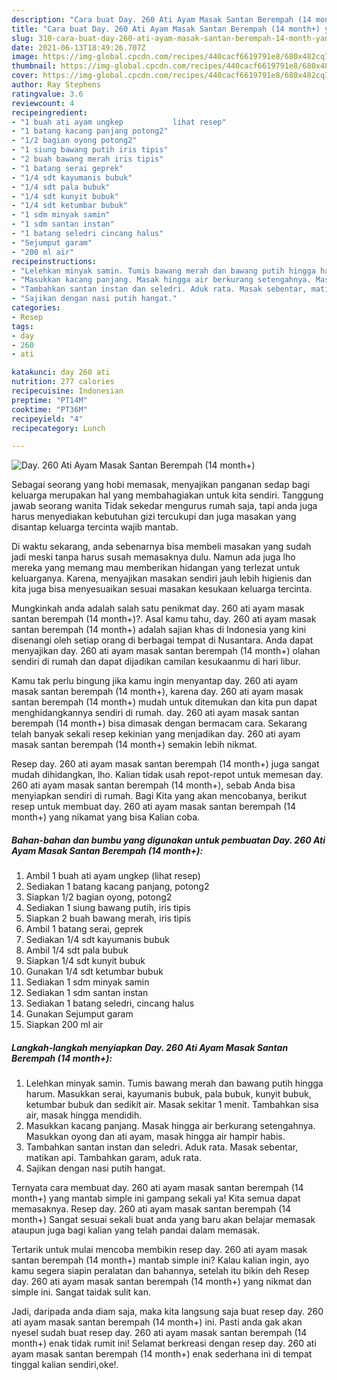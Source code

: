 ```yaml
---
description: "Cara buat Day. 260 Ati Ayam Masak Santan Berempah (14 month+) yang lezat Untuk Jualan"
title: "Cara buat Day. 260 Ati Ayam Masak Santan Berempah (14 month+) yang lezat Untuk Jualan"
slug: 310-cara-buat-day-260-ati-ayam-masak-santan-berempah-14-month-yang-lezat-untuk-jualan
date: 2021-06-13T18:49:26.707Z
image: https://img-global.cpcdn.com/recipes/440cacf6619791e8/680x482cq70/day-260-ati-ayam-masak-santan-berempah-14-month-foto-resep-utama.jpg
thumbnail: https://img-global.cpcdn.com/recipes/440cacf6619791e8/680x482cq70/day-260-ati-ayam-masak-santan-berempah-14-month-foto-resep-utama.jpg
cover: https://img-global.cpcdn.com/recipes/440cacf6619791e8/680x482cq70/day-260-ati-ayam-masak-santan-berempah-14-month-foto-resep-utama.jpg
author: Ray Stephens
ratingvalue: 3.6
reviewcount: 4
recipeingredient:
- "1 buah ati ayam ungkep           lihat resep"
- "1 batang kacang panjang potong2"
- "1/2 bagian oyong potong2"
- "1 siung bawang putih iris tipis"
- "2 buah bawang merah iris tipis"
- "1 batang serai geprek"
- "1/4 sdt kayumanis bubuk"
- "1/4 sdt pala bubuk"
- "1/4 sdt kunyit bubuk"
- "1/4 sdt ketumbar bubuk"
- "1 sdm minyak samin"
- "1 sdm santan instan"
- "1 batang seledri cincang halus"
- "Sejumput garam"
- "200 ml air"
recipeinstructions:
- "Lelehkan minyak samin. Tumis bawang merah dan bawang putih hingga harum. Masukkan serai, kayumanis bubuk, pala bubuk, kunyit bubuk, ketumbar bubuk dan sedikit air. Masak sekitar 1 menit. Tambahkan sisa air, masak hingga mendidih."
- "Masukkan kacang panjang. Masak hingga air berkurang setengahnya. Masukkan oyong dan ati ayam, masak hingga air hampir habis."
- "Tambahkan santan instan dan seledri. Aduk rata. Masak sebentar, matikan api. Tambahkan garam, aduk rata."
- "Sajikan dengan nasi putih hangat."
categories:
- Resep
tags:
- day
- 260
- ati

katakunci: day 260 ati 
nutrition: 277 calories
recipecuisine: Indonesian
preptime: "PT14M"
cooktime: "PT36M"
recipeyield: "4"
recipecategory: Lunch

---
```



![Day. 260 Ati Ayam Masak Santan Berempah (14 month+)](https://img-global.cpcdn.com/recipes/440cacf6619791e8/680x482cq70/day-260-ati-ayam-masak-santan-berempah-14-month-foto-resep-utama.jpg)

Sebagai seorang yang hobi memasak, menyajikan panganan sedap bagi keluarga merupakan hal yang membahagiakan untuk kita sendiri. Tanggung jawab seorang  wanita Tidak sekedar mengurus rumah saja, tapi anda juga harus menyediakan kebutuhan gizi tercukupi dan juga masakan yang disantap keluarga tercinta wajib mantab.

Di waktu  sekarang, anda sebenarnya bisa membeli masakan yang sudah jadi meski tanpa harus susah memasaknya dulu. Namun ada juga lho mereka yang memang mau memberikan hidangan yang terlezat untuk keluarganya. Karena, menyajikan masakan sendiri jauh lebih higienis dan kita juga bisa menyesuaikan sesuai masakan kesukaan keluarga tercinta. 



Mungkinkah anda adalah salah satu penikmat day. 260 ati ayam masak santan berempah (14 month+)?. Asal kamu tahu, day. 260 ati ayam masak santan berempah (14 month+) adalah sajian khas di Indonesia yang kini disenangi oleh setiap orang di berbagai tempat di Nusantara. Anda dapat menyajikan day. 260 ati ayam masak santan berempah (14 month+) olahan sendiri di rumah dan dapat dijadikan camilan kesukaanmu di hari libur.

Kamu tak perlu bingung jika kamu ingin menyantap day. 260 ati ayam masak santan berempah (14 month+), karena day. 260 ati ayam masak santan berempah (14 month+) mudah untuk ditemukan dan kita pun dapat menghidangkannya sendiri di rumah. day. 260 ati ayam masak santan berempah (14 month+) bisa dimasak dengan bermacam cara. Sekarang telah banyak sekali resep kekinian yang menjadikan day. 260 ati ayam masak santan berempah (14 month+) semakin lebih nikmat.

Resep day. 260 ati ayam masak santan berempah (14 month+) juga sangat mudah dihidangkan, lho. Kalian tidak usah repot-repot untuk memesan day. 260 ati ayam masak santan berempah (14 month+), sebab Anda bisa menyiapkan sendiri di rumah. Bagi Kita yang akan mencobanya, berikut resep untuk membuat day. 260 ati ayam masak santan berempah (14 month+) yang nikamat yang bisa Kalian coba.

<!--inarticleads1-->

##### Bahan-bahan dan bumbu yang digunakan untuk pembuatan Day. 260 Ati Ayam Masak Santan Berempah (14 month+):

1. Ambil 1 buah ati ayam ungkep           (lihat resep)
1. Sediakan 1 batang kacang panjang, potong2
1. Siapkan 1/2 bagian oyong, potong2
1. Sediakan 1 siung bawang putih, iris tipis
1. Siapkan 2 buah bawang merah, iris tipis
1. Ambil 1 batang serai, geprek
1. Sediakan 1/4 sdt kayumanis bubuk
1. Ambil 1/4 sdt pala bubuk
1. Siapkan 1/4 sdt kunyit bubuk
1. Gunakan 1/4 sdt ketumbar bubuk
1. Sediakan 1 sdm minyak samin
1. Sediakan 1 sdm santan instan
1. Sediakan 1 batang seledri, cincang halus
1. Gunakan Sejumput garam
1. Siapkan 200 ml air




<!--inarticleads2-->

##### Langkah-langkah menyiapkan Day. 260 Ati Ayam Masak Santan Berempah (14 month+):

1. Lelehkan minyak samin. Tumis bawang merah dan bawang putih hingga harum. Masukkan serai, kayumanis bubuk, pala bubuk, kunyit bubuk, ketumbar bubuk dan sedikit air. Masak sekitar 1 menit. Tambahkan sisa air, masak hingga mendidih.
1. Masukkan kacang panjang. Masak hingga air berkurang setengahnya. Masukkan oyong dan ati ayam, masak hingga air hampir habis.
1. Tambahkan santan instan dan seledri. Aduk rata. Masak sebentar, matikan api. Tambahkan garam, aduk rata.
1. Sajikan dengan nasi putih hangat.




Ternyata cara membuat day. 260 ati ayam masak santan berempah (14 month+) yang mantab simple ini gampang sekali ya! Kita semua dapat memasaknya. Resep day. 260 ati ayam masak santan berempah (14 month+) Sangat sesuai sekali buat anda yang baru akan belajar memasak ataupun juga bagi kalian yang telah pandai dalam memasak.

Tertarik untuk mulai mencoba membikin resep day. 260 ati ayam masak santan berempah (14 month+) mantab simple ini? Kalau kalian ingin, ayo kamu segera siapin peralatan dan bahannya, setelah itu bikin deh Resep day. 260 ati ayam masak santan berempah (14 month+) yang nikmat dan simple ini. Sangat taidak sulit kan. 

Jadi, daripada anda diam saja, maka kita langsung saja buat resep day. 260 ati ayam masak santan berempah (14 month+) ini. Pasti anda gak akan nyesel sudah buat resep day. 260 ati ayam masak santan berempah (14 month+) enak tidak rumit ini! Selamat berkreasi dengan resep day. 260 ati ayam masak santan berempah (14 month+) enak sederhana ini di tempat tinggal kalian sendiri,oke!.

